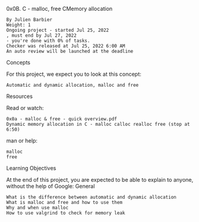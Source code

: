 0x0B. C - malloc, free
CMemory allocation

    By Julien Barbier
    Weight: 1
    Ongoing project - started Jul 25, 2022
    , must end by Jul 27, 2022
    - you're done with 0% of tasks.
    Checker was released at Jul 25, 2022 6:00 AM
    An auto review will be launched at the deadline

Concepts

For this project, we expect you to look at this concept:

    Automatic and dynamic allocation, malloc and free

Resources

Read or watch:

    0x0a - malloc & free - quick overview.pdf
    Dynamic memory allocation in C - malloc calloc realloc free (stop at 6:50)

man or help:

    malloc
    free

Learning Objectives

At the end of this project, you are expected to be able to explain to anyone, without the help of Google:
General

    What is the difference between automatic and dynamic allocation
    What is malloc and free and how to use them
    Why and when use malloc
    How to use valgrind to check for memory leak
